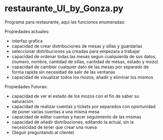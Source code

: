 # restaurante_UI_by_Gonza.py

Programa para restaurante, aqui las funciones enumeradas:


Propiedades actuales:
- interfaz grafica
- capacidad de crear distribuciones de mesas y sillas y guardarlas
- seleccionar distribuciones ya creadas para empezara a trabajar
- capacidad de ordenar todas las mesas segun cualquierda de sus datos, (numero, nombre, cantidad de sillas, cantidad de mesas, estado y mozo)
- capacidad de cambiar cualquier dato de las mesas por separado de forma rapida sin necesidad de salir de las ventanas
- capacidad de visualizar todos los mozos, añadir y eliminar los mismos

Propiedades Futuras:
- capacidad de ver el estado de los mozos con el fin de saber su saturacion.
- capacidad de realizar cuentas y tickets por separados con oportunidad de poner varias cuentas a una misma mesa
- capacidad de editar cuentas y hacer seguimiento de las mismas
- capacidad de añadir distribuciones, editando la actual, sin la necesicidad de tener que crear una nueva
- (Seguir preguntando al cliente)
